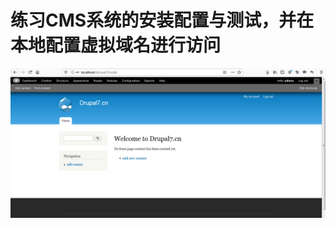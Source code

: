 # 练习CMS系统的安装配置与测试，并在本地配置虚拟域名进行访问

![image](https://github.com/Willhelmina/The-Principals-of-Database/blob/master/Lesson%2009/Drupal.PNG)
